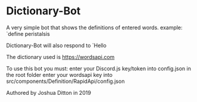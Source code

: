 # Dictionary-Bot
A very simple bot that shows the definitions of entered words.
example:
\`define peristalsis

Dictionary-Bot will also respond to \`Hello

The dictionary used is https://wordsapi.com

To use this bot you must:
enter your Discord.js key/token into config.json in the root folder
enter your wordsapi key into src/components/Definition/RapidApi/config.json

Authored by Joshua Ditton in 2019
